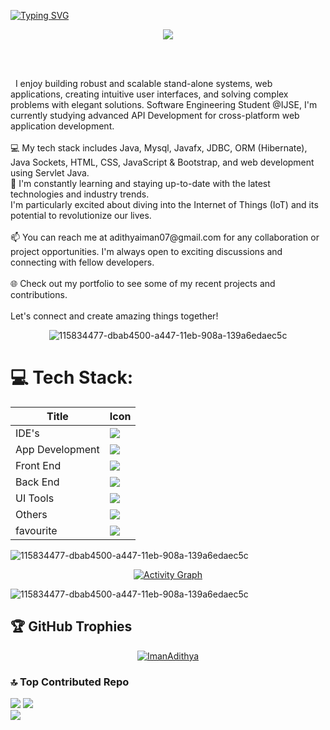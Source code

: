 [![Typing SVG](https://readme-typing-svg.herokuapp.com?size=32&vCenter=true&width=760&lines=Hi+I'm+Iman+Adithya;IJSE-+Institute+of+Software+Engineering;&color=white)](https://git.io/typing-svg)

<div align="center">
  <img height="" src="https://github.com/ImanAdithya/ImanAdithya/assets/121780063/de0b1866-3b95-49e1-8608-cf435ce65b0f"  />
</div>

&nbsp;
<div>
</div>
&nbsp; &nbsp
<div>
</div>
&nbsp;

</div>
I enjoy building robust and scalable stand-alone systems, web applications, creating intuitive user interfaces, and solving complex problems with elegant solutions.
  Software Engineering Student @IJSE, I'm  currently studying advanced API Development for cross-platform web application development.<br><br>
    💻 My tech stack includes Java, Mysql, Javafx, JDBC, ORM (Hibernate), Java Sockets, HTML, CSS, JavaScript & Bootstrap, and web development using Servlet Java. <br>    
    🌱 I'm constantly learning and staying up-to-date with the latest technologies and industry trends.<br>I'm particularly excited about diving into the Internet of Things (IoT) and its potential to revolutionize our lives.<br><br>
    📫 You can reach me at adithyaiman07@gmail.com for any collaboration or project opportunities. I'm always open to exciting discussions and connecting with fellow developers. <br><br>
    🌐 Check out my portfolio to see some of my recent projects and contributions.
<br>    <br>Let's connect and create amazing things together! 

<div align="center">

![115834477-dbab4500-a447-11eb-908a-139a6edaec5c](https://github.com/LahiruHarshana/LahiruHarshana/assets/124744833/98cbe673-458d-4b83-ba60-41ea52df144b)

</div>



# 💻 Tech Stack:
<div align="center">

| Title | Icon |
| ------ | ------ |
| IDE's |  <img src="https://skillicons.dev/icons?i=idea,androidstudio,vscode" /> |
| App Development |  <img src="https://skillicons.dev/icons?i=dart,java" /> |
| Front End | <img src="https://skillicons.dev/icons?i=html,bootstrap,css,tailwind,materialui,js,jquery,react,ts" /> |
| Back End |  <img src="https://skillicons.dev/icons?i=hibernate,java,spring,nodejs,express,mysql,mongodb" /> |
| UI Tools |  <img src="https://skillicons.dev/icons?i=figma,xd" /> |
| Others |  <img src="https://skillicons.dev/icons?i=arduino,appwrite,firebase,discord,git,github,maven,postman,powershell,bash" /> |
| favourite |  <img src="https://skillicons.dev/icons?i=html,css,bootstrap,react,tailwind,materialui,js,jquery,ts,express,nodejs,mongodb" /> |
                                                                
</div>

<div>

![115834477-dbab4500-a447-11eb-908a-139a6edaec5c](https://github.com/LahiruHarshana/LahiruHarshana/assets/124744833/c9ab9de8-7884-479e-8adc-68bd989d9337)
 
<div align="center">

  [![Activity Graph](https://github-readme-activity-graph.vercel.app/graph?username=ImanAdithya&theme=redical)](https://github.com/ImanAdithya)  

</div>
</div>


![115834477-dbab4500-a447-11eb-908a-139a6edaec5c](https://github.com/LahiruHarshana/LahiruHarshana/assets/124744833/f60ef14a-23ad-4a3d-9a75-a0ae79bc5d5c)

## 🏆 GitHub Trophies
<p align="center">
 <a href="https://github.com/ryo-ma/github-profile-trophy">
  <img src="https://github-profile-trophy.vercel.app/?username=ImanAdithya&layout=compact&theme=algolia" alt="ImanAdithya" />
 </a>
</p>

### 🔝 Top Contributed Repo

![](http://github-profile-summary-cards.vercel.app/api/cards/stats?username=ImanAdithya&theme=2077)
![](http://github-profile-summary-cards.vercel.app/api/cards/repos-per-language?username=ImanAdithya&theme=2077)<br/>
![](http://github-profile-summary-cards.vercel.app/api/cards/profile-details?username=ImanAdithya&theme=2077)



